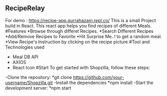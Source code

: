## RecipeRelay
For demo : https://recipe-app.qurrahazam.repl.co/
This is a small Project build in React. This react app helps you find recipes of different Meals. 
#Features
*Browse through differet Recipes.
*Search Different Recipes
*Add/Remove Recipes to Favorite
*Hit Surprise Me..! to get a random meal.
*View Recipe's Instruction by clicking on the recipe picture
#Tool and Technologies used
* Meal DB API
* AXIOS
* React Icon
#Start 
To get started with Shopzilla, follow these steps:

-Clone the repository:
*git clone https://github.com/your-username/Shopzilla.git
-Install the dependencies
*npm install
-Start the development server:
*npm start
